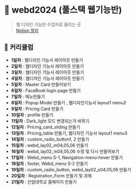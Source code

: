 # 🏁 webd2024 (풀스택 웹기능반) 
> 웹 디자인 기능반 수업자료 올리는 곳 <br>
> <a href="https://dlclfh.notion.site/2654f9a3f89543ff9055e2e0e91271c1?pvs=4" target="_blank">Notion 정리</a>

## 🚩 커리큘럼
- **1일차** : 웹디자인 기능사 레이아웃 만들기
- **2일차** : 웹디자인 기능사 레이아웃 만들기
- **3일차** : 웹디자인 기능사 레이아웃 만들기
- **4일차** : 웹디자인 기능사 레이아웃 만들기 
- **5일차** : Master Card 만들어보기
- **6일차** : FaceBook login page 만들기
- **7일차** : 메뉴만들기
- **8일차** : Popup Model 만들기 , 웹디자인기능사 layout1 menu2
- **9일차** : Pricing Card 만들기
- **10일차** : profile 만들기
- **11일차** : Dark_light 모드 변경되는거 바뀌기
- **12일차** : Pricing_card_sliding 만들기
- **13일차** : Pricing_table 만들기, 웹디자인 기능사 layout1 menu3
- **14일차** : custom_radio_button1, 2 만들기
- **15일차** : webd_lay02_m04,05,06 만들기
- **16일차** : webd_lay02_m04,05,06 수정 및 다시 만들어보기
- **17일차** : Webd_menu S-1, Navigation-menu-hover 만들기
- **18일차** : footer, Webd_menu S-2 만들기
- **19일차** : custom_radio_button, webd_lay02_s04,05,06 만들기
- **20일차** : Registration_Form 만들기 및 과제
- **21일차** : 산업대학교 홈페이지 만들기   
